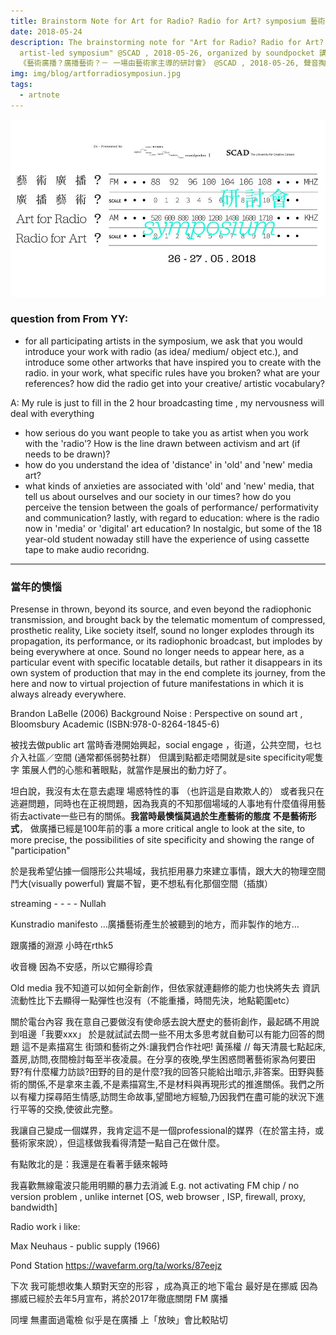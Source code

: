 ```yaml
---
title: Brainstorm Note for Art for Radio? Radio for Art? symposium 藝術廣播？廣播藝術？研討會
date: 2018-05-24
description: The brainstorming note for "Art for Radio? Radio for Art? - an
  artist-led symposium" @SCAD , 2018-05-26, organized by soundpocket 講座筆記： 在準備
  《藝術廣播？廣播藝術？－ 一場由藝術家主導的研討會》 @SCAD , 2018-05-26, 聲音掏腰包主辦
img: img/blog/artforradiosymposiun.jpg
tags:
  - artnote
---
```


![sd](/img/blog/artforradiosymposiun.jpg)

### question from From YY:

- for all participating artists in the symposium, we ask that you would introduce your work with radio (as idea/ medium/ object etc.), and introduce some other artworks that have inspired you to create with the radio.
  in your work, what specific rules have you broken? what are your references? how did the radio get into your creative/ artistic vocabulary?

A: My rule is just to fill in the 2 hour broadcasting time , my nervousness will deal with everything

- how serious do you want people to take you as artist when you work with the 'radio'? How is the line drawn between activism and art (if needs to be drawn)?
- how do you understand the idea of 'distance' in 'old' and 'new' media art?
- what kinds of anxieties are associated with 'old' and 'new' media, that tell us about ourselves and our society in our times?
  how do you perceive the tension between the goals of performance/ performativity and communication?
  lastly, with regard to education: where is the radio now in 'media' or 'digital' art education?
  In nostalgic, but some of the 18 year-old student nowaday still have the experience of using cassette tape to make audio recoridng.

---

### 當年的懊惱

Presense in thrown, beyond its source, and even beyond the radiophonic transmission, and brought back by the telematic momentum of compressed, prosthetic reality, Like society itself, sound no longer explodes through its propagation, its performance, or its radiophonic broadcast, but implodes by being everywhere at once. Sound no longer needs to appear here, as a particular event with specific locatable details, but rather it disappears in its own system of production that may in the end complete its journey, from the here and now to virtual projection of future manifestations in which it is always already everywhere.

Brandon LaBelle (2006) Background Noise : Perspective on sound art , Bloomsbury Academic (ISBN:978-0-8264-1845-6)

被找去做public art
當時香港開始興起，social engage ，街道，公共空間，乜乜介入社區／空間 (通常都係弱勢社群）
但講到點都走唔開就是site specificity呢隻字
策展人們的心態和著眼點，就當作是展出的動力好了。

坦白說，我沒有太在意去處理 場惑特性的事 （也許這是自欺欺人的）
或者我只在逃避問題，同時也在正視問題，因為我真的不知那個場域的人事地有什麼值得用藝術去activate一些已有的關係。**我當時最懊惱莫過於生產藝術的態度
不是藝術形式**， 做廣播已經是100年前的事
a more critical angle to look at the site, to more precise, the possibilities of site specificity
and showing the range of "participation"

於是我希望佔據一個隱形公共場域，我抗拒用暴力來建立事情，跟大大的物理空間鬥大(visually powerful) 實屬不智，更不想私有化那個空間（插旗）

streaming - - - - Nullah

Kunstradio manifesto
…廣播藝術產生於被聽到的地方，而非製作的地方…

跟廣播的淵源
小時在rthk5

收音機
因為不安感，所以它顯得珍貴

Old media
我不知道可以如何全新創作，但依家就連翻修的能力也快將失去
資訊流動性比下去顯得一點彈性也沒有（不能重播，時間先決，地點範圍etc）

關於電台內容
我在意自己要做沒有使命感去說大歷史的藝術創作，最起碼不用說到咀邊「我要xxx」
於是就試試去問一些不用太多思考就自動可以有能力回答的問題
這不是素描寫生
街頭和藝術之外:讓我們合作社吧! 黃孫權
// 每天清晨七點起床,蓋房,訪問,夜間檢討每至半夜凌晨。在分享的夜晚,學生困惑問著藝術家為何要田野?有什麼權力訪談?田野的目的是什麼?我的回答只能給出暗示,非答案。田野與藝術的關係,不是拿來主義,不是素描寫生,不是材料與再現形式的推進關係。我們之所以有權力探尋陌生情感,訪問生命故事,望聞地方經驗,乃因我們在盡可能的狀況下進行平等的交換,使彼此完整。

我讓自己變成一個媒界，我肯定這不是一個professional的媒界（在於當主持，或藝術家來說），但這樣做我看得清楚一點自己在做什麼。

有點敗北的是：我還是在看著手錶來報時

我喜歡無線電波只能用明顯的暴力去消滅
E.g. not activating FM chip / no version problem , unlike internet [OS, web browser , ISP, firewall, proxy, bandwidth]

Radio work i like:

Max Neuhaus - public supply (1966)

Pond Station
<https://wavefarm.org/ta/works/87eejz>

下次
我可能想收集人類對天空的形容 ，成為真正的地下電台
最好是在挪威
因為挪威已經於去年5月宣布，將於2017年徹底關閉 FM 廣播

同埋 無畫面過電檢 似乎是在廣播 上「放映」會比較貼切
